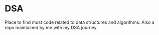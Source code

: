 # DSA
Place to find most code related to data structures and algorithms. Also a repo maintained by me with my DSA journey
